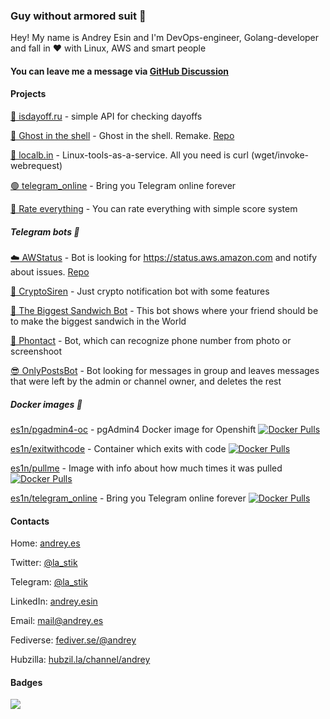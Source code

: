 ### Guy without armored suit 👋

Hey! My name is Andrey Esin and I'm DevOps-engineer, Golang-developer and fall in :heart: with Linux, AWS and smart people

#### You can leave me a message via [GitHub Discussion](https://github.com/esin/esin/discussions?discussions_q=category%3AGuestbook)

#### Projects
[📅 isdayoff.ru](https://isdayoff.ru) - simple API for checking dayoffs

[👻 Ghost in the shell](https://in.theshell.xyz) - Ghost in the shell. Remake. [Repo](https://github.com/esin/intheshell)

[🔧 localb.in](https://localb.in) - Linux-tools-as-a-service. All you need is curl (wget/invoke-webrequest)

[🟢 telegram_online](https://github.com/esin/telegram_online) - Bring you Telegram online forever

[🔢 Rate everything](https://esin.github.io/score/) - You can rate everything with simple score system

##### Telegram bots :robot:
[☁️  AWStatus](https://t.me/Awstatus_bot) - Bot is looking for https://status.aws.amazon.com and notify about issues. [Repo](https://github.com/esin/awstatus_bot)

[📢 CryptoSiren](https://t.me/cryptosiren_bot) - Just crypto notification bot with some features

[🥪 The Biggest Sandwich Bot](https://t.me/TheBiggestSandwichBot) - This bot shows where your friend should be to make the biggest sandwich in the World

[📸 Phontact](https://t.me/phontactbot) - Bot, which can recognize phone number from photo or screenshoot

[😎 OnlyPostsBot](https://t.me/onlyposts_bot) - Bot looking for messages in group and leaves messages that were left by the admin or channel owner, and deletes the rest



##### Docker images 🐳
[es1n/pgadmin4-oc](https://hub.docker.com/repository/docker/es1n/pgadmin4-oc) - pgAdmin4 Docker image for Openshift [![Docker Pulls](https://img.shields.io/docker/pulls/es1n/pgadmin4-oc.svg)](https://img.shields.io/docker/pulls/es1n/pgadmin4-oc.svg)

[es1n/exitwithcode](https://hub.docker.com/repository/docker/es1n/exitwithcode) - Container which exits with code [![Docker Pulls](https://img.shields.io/docker/pulls/es1n/exitwithcode)](https://img.shields.io/docker/pulls/es1n/exitwithcode.svg)

[es1n/pullme](https://hub.docker.com/repository/docker/es1n/pullme) - Image with info about how much times it was pulled [![Docker Pulls](https://img.shields.io/docker/pulls/es1n/pullme.svg)](https://img.shields.io/docker/pulls/es1n/pullme.svg)

[es1n/telegram_online](https://hub.docker.com/repository/docker/es1n/telegram_online) - Bring you Telegram online forever [![Docker Pulls](https://img.shields.io/docker/pulls/es1n/telegram_online.svg)](https://img.shields.io/docker/pulls/es1n/telegram_online.svg)

#### Contacts

Home: [andrey.es](https://andrey.es)

Twitter: [@la_stik](https://twitter.com/la_stik)

Telegram: [@la_stik](https://t.me/la_stik)

LinkedIn: [andrey.esin](https://linkedin.com/in/andrey.esin)

Email: [mail@andrey.es](mailto:mail@andrey.es)

Fediverse: [fediver.se/@andrey](https://fediver.se/@andrey)

Hubzilla: [hubzil.la/channel/andrey](https://hubzil.la/channel/andrey)

#### Badges

![](https://komarev.com/ghpvc/?username=esin)
